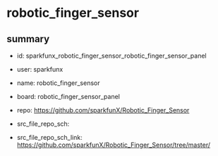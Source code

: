 # robotic_finger_sensor
 
## summary 
* id: sparkfunx_robotic_finger_sensor_robotic_finger_sensor_panel
* user: sparkfunx
* name: robotic_finger_sensor
* board: robotic_finger_sensor_panel
* repo: https://github.com/sparkfunX/Robotic_Finger_Sensor



* src_file_repo_sch: 
* src_file_repo_sch_link: https://github.com/sparkfunX/Robotic_Finger_Sensor/tree/master/






